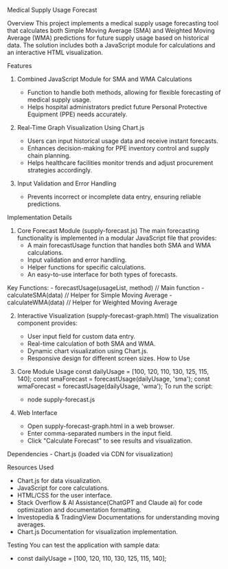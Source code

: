 Medical Supply Usage Forecast

Overview
This project implements a medical supply usage forecasting tool that calculates both Simple Moving Average (SMA) and Weighted Moving Average (WMA) predictions for future supply usage based on historical data. The solution includes both a JavaScript module for calculations and an interactive HTML visualization.

Features
1. Combined JavaScript Module for SMA and WMA Calculations
   - Function to handle both methods, allowing for flexible forecasting of medical supply usage.
   - Helps hospital administrators predict future Personal Protective Equipment (PPE) needs accurately.
   
2. Real-Time Graph Visualization Using Chart.js
   - Users can input historical usage data and receive instant forecasts.
   - Enhances decision-making for PPE inventory control and supply chain planning.
   - Helps healthcare facilities monitor trends and adjust procurement strategies accordingly.

3. Input Validation and Error Handling
   - Prevents incorrect or incomplete data entry, ensuring reliable predictions.

Implementation Details
 1. Core Forecast Module (supply-forecast.js)
  The main forecasting functionality is implemented in a modular JavaScript file that provides:
    - A main forecastUsage function that handles both SMA and WMA calculations.
    - Input validation and error handling.
    - Helper functions for specific calculations.
    - An easy-to-use interface for both types of forecasts.

   Key Functions:
    - forecastUsage(usageList, method)  // Main function
    - calculateSMA(data)                // Helper for Simple Moving Average
    - calculateWMA(data)                // Helper for Weighted Moving Average

  2. Interactive Visualization (supply-forecast-graph.html)
   The visualization component provides:
     - User input field for custom data entry.
     - Real-time calculation of both SMA and WMA.
     - Dynamic chart visualization using Chart.js.
     - Responsive design for different screen sizes.
How to Use
  1. Core Module Usage
       const dailyUsage = [100, 120, 110, 130, 125, 115, 140];
       const smaForecast = forecastUsage(dailyUsage, 'sma');
       const wmaForecast = forecastUsage(dailyUsage, 'wma');
     To run the script:
       - node supply-forecast.js

  2. Web Interface
       - Open supply-forecast-graph.html in a web browser.
       - Enter comma-separated numbers in the input field.
       - Click "Calculate Forecast" to see results and visualization.

Dependencies
      - Chart.js (loaded via CDN for visualization)

Resources Used
 - Chart.js for data visualization.
 - JavaScript for core calculations.
 - HTML/CSS for the user interface.
 - Stack Overflow & AI Assistance(ChatGPT and Claude ai) for code optimization and documentation formatting.
 - Investopedia & TradingView Documentations for understanding moving averages.
 - Chart.js Documentation for visualization implementation.

Testing
You can test the application with sample data:
  - const dailyUsage = [100, 120, 110, 130, 125, 115, 140];



